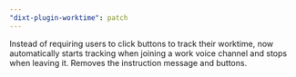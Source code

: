 ```yaml
---
"dixt-plugin-worktime": patch
---
```


Instead of requiring users to click buttons to track their worktime, now automatically starts tracking when joining a work voice channel and stops when leaving it. Removes the instruction message and buttons.
